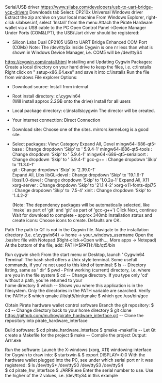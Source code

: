 Serial/USB driver
https://www.silabs.com/developers/usb-to-uart-bridge-vcp-drivers
Downloads tab
  Select: CP210x Universal Windows driver
  Extract the zip archive on your local machine
   From Windows Explorer, right-click silabser.inf, select 'Install'  from the menu
Attach the Pirate Hardware wallet via a USB cable to the PC
Open Control Panel->Device Manager
Under Ports (COM&LPT), the USB/Uart driver should be registered:
* Silicon Labs Dual CP2105 USB to UART Bridge Enhanced COM Port (COMx)
Note: The /dev/ttySx inside Cygwin is one nr less than what is shown in Windows Device Manager, i.e. COM5 will be /dev/ttyS4

https://cygwin.com/install.html
Installing and Updating Cygwin Packages:
Create a local directory on your hard drive to keep the files, i.e. c:\installs
Right click on " setup-x86_64.exe"  and save it into c:\installs
Run the file from windows File explorer
Options: 
* Download source: Install from internal
* Root install directory: c:\cygwin64   
   (Will install approx 2.2GB onto the drive)
    Install for all users
* Local package directory: c:\installs\cygwin
   The director will be created.
* Your internet connection: Direct Connection
* Download site: Choose one of the sites. mirrors.kernel.org is a good site.
* Select packages:
   View: Category
   Expand All, Devel
    mingw64-i686-qt5-base  : Change dropdown 'Skip'  to ' 5.9.4-1' 
    mingw64-i686-qt5-tools  : Change dropdown 'Skip'  to ' 5.9.4-1' 
    mingw64-i686-qt5-serialport  : Change dropdown 'Skip'  to ' 5.9.4-1' 
    gcc-g++ : Change dropdown 'Skip'  to '11.3.0-1'  
    git  : Change dropdown 'Skip'  to '2.39.0-1'  
   Expand All, Libs
     libGL-devel : Change dropdown 'Skip'  to '19.1.6-1' 
     libssl1.0-devel : Change dropdown 'Skip'  to '1.0.2u-1' 
   Expand All, X11
       xorg-server : Change dropdown 'Skip'  to '21.1.4-2' 
       xorg-x11-fonts-dpi75 : Change dropdown 'Skip'  to '7.5-4' 
       xinit : Change dropdown 'Skip'  to '1.4.2-2' 
 
  (Note: The dependency packages will be automatically selected, like 'make'  as part of 'git' 
                 and 'git'  as part of 'gcc-g++')
    Click Next, continue 
    Wait for download to complete - approx 340mb
    Installation status and create icons:
       Choose icons to create. Defaults are OK.

Path
The path to QT is not in the Cygwin file. Navigate to the installation directory (i.e. c:\cygwin64) -> home -> your_windows_username
Open the .bashrc file with Notepad (Right-click->Open with..., More apps -> Notepad)
At the bottom of the file, add:
PATH=$PATH:/lib/qt5/bin

Run cygwin shell:
From the start menu or Desktop, launch ' Cygwin64 Terminal'
The bash shell offers a Unix style terminal. Some usefull commands, if you' re not used to this kind of terminal:
$ ls  -- Directory listing, same as ' dir' 
$ pwd - Print working (current) directory, i.e. where are you in the file system
$ cd <path>  -- Change directory. If you type only 'cd' without a path, you're returned to your    
   home directory
$ which <file> -- Shows you where this application is in the filesystem. Only the directories in 
    the PATH variable are searched.
 Verify the PATHs:
 $  which qmake
      /lib/qt5/bin/qmake
$ which gcc
     /usr/bin/gcc

Obtain Pirate hardware wallet control software
Branch the git repository:
$ cd
    -- Change directory back to your home directory
$ git clone https://github.com/mullroy/pirate_hardware_interface.git
   -- Clone the repository into pirate_hardware_interface

Build software:
$ cd pirate_hardware_interface
$ qmake -makefile
   -- Let Qt create a Makefile for the project
$ make
   -- Compile the project
Output: Arrr.exe

Run the software:
Launch the X-windows (xorg, X11) windowing interface for Cygwin to draw into:
$ startxwin &
$ export DISPLAY=:0.0
With the hardware wallet plugged into the PC, see under which serial port nr it was registered:
$ ls /dev/ttyS*
  /dev/ttyS0  /dev/ttyS3  /dev/ttyS4  
$ cd pirate_hw_interface
$ ./ARRR.exe
    Enter the serial number to use. Use the higher of the 2 values, i.e. /dev/ttyS4 in this 
    example














    